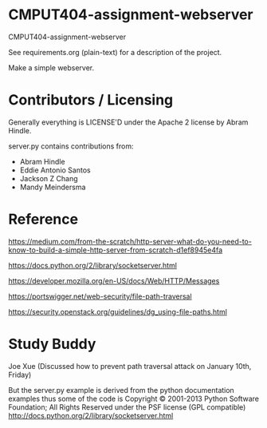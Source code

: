 CMPUT404-assignment-webserver
=============================

CMPUT404-assignment-webserver

See requirements.org (plain-text) for a description of the project.

Make a simple webserver.

Contributors / Licensing
========================

Generally everything is LICENSE'D under the Apache 2 license by Abram Hindle.

server.py contains contributions from:

* Abram Hindle
* Eddie Antonio Santos
* Jackson Z Chang
* Mandy Meindersma 

Reference 
========================

https://medium.com/from-the-scratch/http-server-what-do-you-need-to-know-to-build-a-simple-http-server-from-scratch-d1ef8945e4fa

https://docs.python.org/2/library/socketserver.html

https://developer.mozilla.org/en-US/docs/Web/HTTP/Messages

https://portswigger.net/web-security/file-path-traversal

https://security.openstack.org/guidelines/dg_using-file-paths.html

Study Buddy 
=======================

Joe Xue (Discussed how to prevent path traversal attack on January 10th, Friday)


But the server.py example is derived from the python documentation
examples thus some of the code is Copyright © 2001-2013 Python
Software Foundation; All Rights Reserved under the PSF license (GPL
compatible) http://docs.python.org/2/library/socketserver.html

